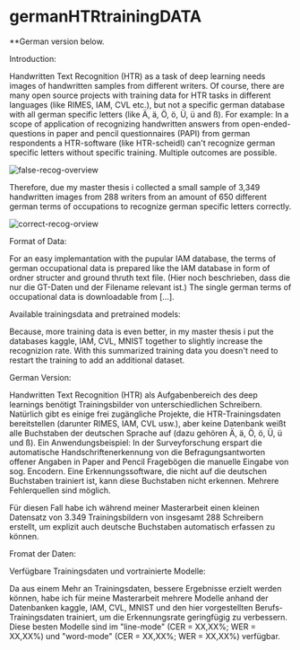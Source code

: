 # germanHTRtrainingDATA
**German version below.

Introduction:

Handwritten Text Recognition (HTR) as a task of deep learning needs images of handwritten samples from different writers. Of course, there are many open source projects with training data for HTR tasks in different languages (like RIMES, IAM, CVL etc.), 
but not a specific german database with all german specific letters (like Ä, ä, Ö, ö, Ü, ü and ß). 
For example: In a scope of application of recognizing handwritten answers from open-ended-questions in paper and pencil questionnaires (PAPI) from german respondents a HTR-software (like HTR-scheidl) can't recognize german specific letters without 
specific training. Multiple outcomes are possible.

![false-recog-overview](https://github.com/freundgithub/germanHTRtrainingDATA/assets/144004963/ef42db1c-c1a9-424c-9346-21307e11e14c)


Therefore, due my master thesis i collected a small sample of 3,349 handwritten images from 288 writers from an amount of 650 different german terms of occupations to recognize german specific letters correctly. 

![correct-recog-orview](https://github.com/freundgithub/germanHTRtrainingDATA/assets/144004963/c2d899b2-83ba-4cd0-9e51-ebdc4a54b272)


Format of Data: 

For an easy implemantation with the pupular IAM database, the terms of german occupational data is prepared like the IAM database in form of ordner structer and ground thruth text file. (Hier noch beschrieben, dass die nur die GT-Daten und der Filename relevant ist.) The single german terms of occupational data is downloadable from [...]. 



Available trainingsdata and pretrained models:

Because, more training data is even better, in my master thesis i put the databases kaggle, IAM, CVL, MNIST together to slightly increase the recognizion rate. With this summarized training data you doesn't need to restart the training to add an additional dataset. 


German Version: 

Handwritten Text Recognition (HTR) als Aufgabenbereich des deep learnings benötigt Trainingsbilder von unterschiedlichen Schreibern. Natürlich gibt es einige frei zugängliche Projekte, die HTR-Trainingsdaten bereitstellen (darunter RIMES, IAM, CVL usw.), aber keine Datenbank weißt alle Buchstaben der deutschen Sprache auf (dazu gehören Ä, ä, Ö, ö, Ü, ü und ß).
Ein Anwendungsbeispiel: In der Surveyforschung erspart die automatische Handschriftenerkennung von die Befragungsantworten offener Angaben in Paper and Pencil Fragebögen die manuelle Eingabe von sog. Encodern. Eine Erkennungssoftware, die nicht auf die deutschen Buchstaben trainiert ist, kann diese Buchstaben nicht erkennen. Mehrere Fehlerquellen sind möglich. 

Für diesen Fall habe ich während meiner Masterarbeit einen kleinen Datensatz von 3.349 Trainingsbildern von insgesamt 288 Schreibern erstellt, um explizit auch deutsche Buchstaben automatisch erfassen zu können. 


Fromat der Daten: 




Verfügbare Trainingsdaten und vortrainierte Modelle:

Da aus einem Mehr an Trainingsdaten, bessere Ergebnisse erzielt werden können, habe ich für meine Masterarbeit mehrere Modelle anhand der Datenbanken kaggle, IAM, CVL, MNIST und den hier vorgestellten Berufs-Trainingsdaten trainiert, um die Erkennungsrate geringfügig zu verbessern. Diese besten Modelle sind im "line-mode" (CER = XX,XX%; WER = XX,XX%) und "word-mode" (CER = XX,XX%; WER = XX,XX%) verfügbar. 

